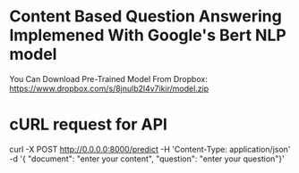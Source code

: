 # Content Based Question Answering Implemened With Google's Bert NLP model

You Can Download Pre-Trained Model From Dropbox: https://www.dropbox.com/s/8jnulb2l4v7ikir/model.zip

# cURL request for API
curl -X POST http://0.0.0.0:8000/predict -H 'Content-Type: application/json' -d '{ "document": "enter your content", "question": "enter your question"}'

